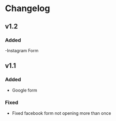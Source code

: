 # Changelog


## v1.2

### Added
-Instagram Form

## v1.1

### Added
- Google form

### Fixed
- Fixed facebook form not opening more than once